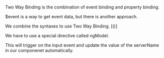 Two Way Binding is the combination of event binding and property binding.

$event is a way to get event data, but there is another approach.

We combine the syntaxes to use Two Way Binding. [()]

We have to use a special directive called ngModel.

  This will trigger on the input event and update the value of the serverName in our componenet automatically.